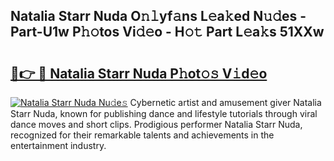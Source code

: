 ## Natalia Starr Nuda O𝚗𝚕yf𝚊ns L𝚎a𝚔ed N𝚞𝚍es - Part-U1w P𝚑𝚘tos Vi𝚍𝚎o - H𝚘𝚝 Part L𝚎a𝚔s 51XXw

# <h2><a href="http://kf1g9gs.oniu.top/?m=Natalia+Starr+Nuda">🔗👉 🔴 Natalia Starr Nuda P𝚑ot𝚘𝚜 V𝚒d𝚎o</a></h2>

[![Natalia Starr Nuda Nu𝚍e𝚜](https://i.imgur.com/0qMVB7G.gif)](http://kf1g9gs.oniu.top/?m=Natalia+Starr+Nuda)
Cybernetic artist and amusement giver Natalia Starr Nuda, known for publishing dance and lifestyle tutorials through viral dance moves and short clips. Prodigious performer Natalia Starr Nuda, recognized for their remarkable talents and achievements in the entertainment industry.  
